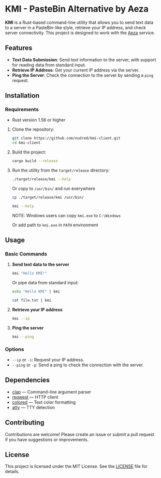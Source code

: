 # KMI - PasteBin Alternative by Aeza

**KMI** is a Rust-based command-line utility that allows you to send text data to a server in a PasteBin-like style, retrieve your IP address, and check server connectivity. This project is designed to work with the [Aeza](https://kmi.aeza.net) service.

## Features

- **Text Data Submission**: Send text information to the server, with support for reading data from standard input.
- **Retrieve IP Address**: Get your current IP address via the server.
- **Ping the Server**: Check the connection to the server by sending a `ping` request.

## Installation

### Requirements

- Rust version 1.56 or higher

1. Clone the repository:
   ```bash
   git clone https://github.com/nudred/kmi-client.git
   cd kmi-client
   ```

2. Build the project:
   ```bash
   cargo build --release
   ```

3. Run the utility from the `target/release` directory:
   ```bash
   ./target/release/kmi --help
   ```
   Or copy to `/usr/bin/` and run everywhere
   ```bash
   cp ./target/release/kmi /usr/bin/
   ```
   ```bash
   kmi --help
   ```
   
   NOTE: Windows users can copy `kmi.exe` to `C:\Windows`
   
   Or add path to `kmi.exe` in `PATH` environment
   
## Usage

### Basic Commands

1. **Send text data to the server**
   ```bash
   kmi "Hello KMI!"
   ```
   Or pipe data from standard input:
   ```bash
   echo "Hello KMI" | kmi
   ```
   ```bash
   cat file.txt | kmi
   ```
2. **Retrieve your IP address**
   ```bash
   kmi --ip
   ```

3. **Ping the server**
   ```bash
   kmi --ping
   ```

### Options

- `--ip` or `-i`: Request your IP address.
- `--ping` or `-p`: Send a ping to check the connection with the server.

## Dependencies

- [clap](https://docs.rs/clap/) — Command-line argument parser
- [reqwest](https://docs.rs/reqwest/) — HTTP client
- [colored](https://docs.rs/colored/) — Text color formatting
- [atty](https://docs.rs/atty/) — TTY detection

## Contributing

Contributions are welcome! Please create an issue or submit a pull request if you have suggestions or improvements.

## License

This project is licensed under the MIT License. See the [LICENSE](LICENSE) file for details.
